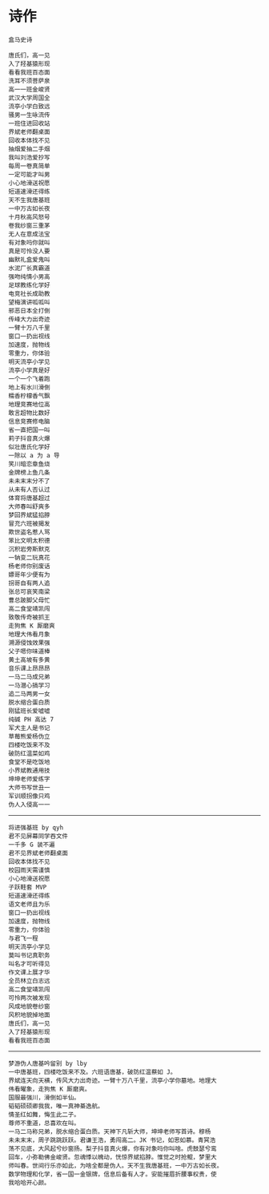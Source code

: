# 诗作

    盒马史诗

    唐氏们，高一见
    入了羟基猿形现
    看看我班百态面
    洗耳不须菩萨泉
    高一一班金峻贤
    武汉大学周国全
    流亭小学白致远
    骚男一生咏流传
    一班住进回收站
    界斌老师翻桌面
    回收本体找不见
    抽烟爱抽二手烟
    我叫刘浩爱抄写
    每周一卷真简单
    一定可能才叫男
    小心地滑送祝愿
    短道速滑还得练
    天不生我唐基班
    一中万古如长夜
    十月秋高风怒号
    卷我纱窗三重茅
    无人在意成法宝
    有对象吗你就叫
    真是可怜没人要
    幽默礼盒爱鬼叫
    水泥厂长真霸道
    强吻纯情小男高
    足球教练化学好
    电竞社长成助教
    望梅演讲呱呱叫
    邪恶日本全打倒
    传峰大力出奇迹
    一臂十万八千里
    窗口一扔出视线
    加速度，抛物线
    零重力，你体验
    明天流亭小学见
    流亭小学真是好
    一个一个飞着跑
    地上有水川滑倒
    糯香柠檬香气飘
    地理竞赛地位高
    敢言超物比数好
    信息竞赛修电脑
    省一直把国一叫
    莉子抖音真火爆
    似壮唐氏化学好
    一除以 a 为 a 导
    笑川暗恋章鱼烧
    金牌榜上鱼几条
    未未末末分不了
    从未有人否认过
    体育将唐基超过
    大师春叫舒爽多
    梦回界斌猛掐脖
    冒充六班被揭发
    欺世盗名惹人骂
    笨比文明太积德
    沉积岩旁斯默克
    一钠变二玩真花
    杨老师你别废话
    嫖哥年少便有为
    拐哥自有两人追
    张总可哀笑南梁
    曹总跛脚父母忙
    高二食堂靖凯闯
    致敬传奇被抓王
    走狗焦 K 厮磨爽
    地理大伟看月象
    溯源侵蚀效果强
    父子嗯你味道棒
    黄土高坡有多黄
    音乐课上昂昂昂
    一马二马成兄弟
    一马潜心搞学习
    追二马两男一女
    脱水缩合蛋白质
    刚猛班长爱嘘嘘
    纯碱 PH 高达 7
    军犬主人是书记
    草莓熊爱杨伪立
    四楼吃饭来不及
    破防红温菜如鸡
    食堂不是吃饭地
    小界斌教通用技
    坤坤老师爱练字
    大师书写世丑一
    军训顺拐像只鸡
    伪人入侵高一一
---
    将进强基班 by qyh
    君不见屏幕同学吞文件
    一千多 G 装不遍
    君不见界斌老师翻桌面
    回收本体找不见
    校园雨天需谨慎
    小心地滑送祝愿
    子跃鞋套 MVP
    短道速滑还得练
    语文老师且为乐
    窗口一扔出视线
    加速度，抛物线
    零重力，你体验
    与君飞一程
    明天流亭小学见
    莫叫书记真职务
    叫名才可听得见
    作文课上展才华
    全员林立白志远
    高二食堂靖凯闯
    可怜两次被发现
    风成地貌卷纱窗
    风积地貌掉地面
    唐氏们，高一见
    入了羟基猿形现
    看看我班百态面

---

    梦游伪人唐基吟留别 by lby
    一中唐基班，四楼吃饭来不及。六班语唐基，破防红温蔡如 J。
    界斌连天向天横，传风大力出奇迹。一臂十万八千里，流亭小学你墓地。地理大
    伟看曜象，走狗焦 K 厮磨爽。
    国服最强川，滑倒如半仙。
    韬韬硕硕卿我我，唯一真神綦逸航。
    情圣红如舞，悔生此二子。
    尊师不重道，总喜欢在叫。
    一马二马称兄弟，脱水缩合蛋白质。天神下凡斩大师，坤坤老师写首诗。穆杨
    未未末末，周子跳跳跃跃。君谦王浩，勇闯高二。JK 书记，如思如慕。青冥浩
    荡不见底，大风起兮纱窗扬。梨子抖音真火爆，你有对象吗你叫啥。虎鼓瑟兮鸾
    回车，小弥勒佛金峻贤。忽魂悸以魄动，恍惊界斌掐脖。惟觉之时抢鲲，梦里大
    师叫春。世间行乐亦如此，为啥全都是伪人。天不生我唐基班，一中万古如长夜。
    数学物理和化学，省一国一金银牌，信息后备有人才。安能摧眉折腰事权贵，使
    我哈哈开心颜。